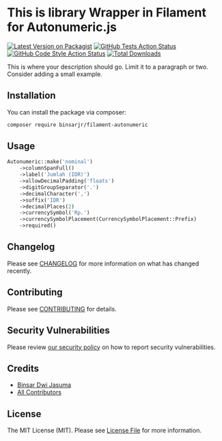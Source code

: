 # This is library Wrapper in Filament for Autonumeric.js

[![Latest Version on Packagist](https://img.shields.io/packagist/v/binsarjr/filament-autonumeric.svg?style=flat-square)](https://packagist.org/packages/binsarjr/filament-autonumeric)
[![GitHub Tests Action Status](https://img.shields.io/github/actions/workflow/status/binsarjr/filament-autonumeric/run-tests.yml?branch=main&label=tests&style=flat-square)](https://github.com/binsarjr/filament-autonumeric/actions?query=workflow%3Arun-tests+branch%3Amain)
[![GitHub Code Style Action Status](https://img.shields.io/github/actions/workflow/status/binsarjr/filament-autonumeric/fix-php-code-styling.yml?branch=main&label=code%20style&style=flat-square)](https://github.com/binsarjr/filament-autonumeric/actions?query=workflow%3A"Fix+PHP+code+styling"+branch%3Amain)
[![Total Downloads](https://img.shields.io/packagist/dt/binsarjr/filament-autonumeric.svg?style=flat-square)](https://packagist.org/packages/binsarjr/filament-autonumeric)



This is where your description should go. Limit it to a paragraph or two. Consider adding a small example.

## Installation

You can install the package via composer:

```bash
composer require binsarjr/filament-autonumeric
```



## Usage

```php
Autonumeric::make('nominal')
    ->columnSpanFull()
    ->label('Jumlah (IDR)')
    ->allowDecimalPadding('floats')
    ->digitGroupSeparator('.')
    ->decimalCharacter(',')
    ->suffix('IDR')
    ->decimalPlaces(2)
    ->currencySymbol('Rp.')
    ->currencySymbolPlacement(CurrencySymbolPlacement::Prefix)
    ->required()
```


## Changelog

Please see [CHANGELOG](CHANGELOG.md) for more information on what has changed recently.

## Contributing

Please see [CONTRIBUTING](.github/CONTRIBUTING.md) for details.

## Security Vulnerabilities

Please review [our security policy](../../security/policy) on how to report security vulnerabilities.

## Credits

- [Binsar Dwi Jasuma](https://github.com/binsarjr)
- [All Contributors](../../contributors)

## License

The MIT License (MIT). Please see [License File](LICENSE.md) for more information.
